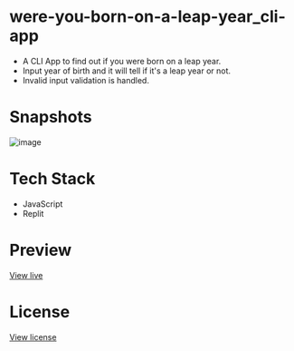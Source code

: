 # were-you-born-on-a-leap-year_cli-app

* A CLI App to find out if you were born on a leap year.
* Input year of birth and it will tell if it's a leap year or not.
* Invalid input validation is handled.

# Snapshots

![image](https://user-images.githubusercontent.com/27736288/208907783-eadcbed6-8717-4951-ac96-b0c43401e890.png)

# Tech Stack

* JavaScript
* Replit

# Preview

[View live](https://replit.com/@gautamBm/Were-you-born-on-a-leap-year?embed=1&output=1)

# License

[View license](https://github.com/gautam-balamurali/were-you-born-on-a-leap-year_cli-app/blob/main/LICENSE.md)
